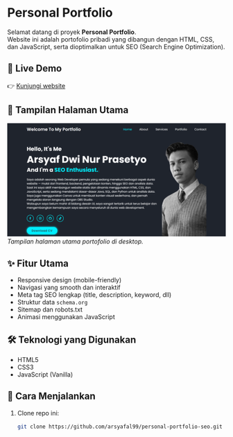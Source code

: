 # Personal Portfolio

Selamat datang di proyek **Personal Portfolio**.  
Website ini adalah portofolio pribadi yang dibangun dengan HTML, CSS, dan JavaScript, serta dioptimalkan untuk SEO (Search Engine Optimization).

## 🔗 Live Demo

👉 [Kunjungi website](https://arsyafal99.github.io/personal-portfolio-seo/)

## 📸 Tampilan Halaman Utama

![screenshot](Gallery/Home-Page.png)  
_Tampilan halaman utama portofolio di desktop._

## ✨ Fitur Utama

- Responsive design (mobile-friendly)
- Navigasi yang smooth dan interaktif
- Meta tag SEO lengkap (title, description, keyword, dll)
- Struktur data `schema.org`
- Sitemap dan robots.txt
- Animasi menggunakan JavaScript

## 🛠️ Teknologi yang Digunakan

- HTML5
- CSS3
- JavaScript (Vanilla)

## 🚀 Cara Menjalankan

1. Clone repo ini:
   ```bash
   git clone https://github.com/arsyafal99/personal-portfolio-seo.git
   ```
